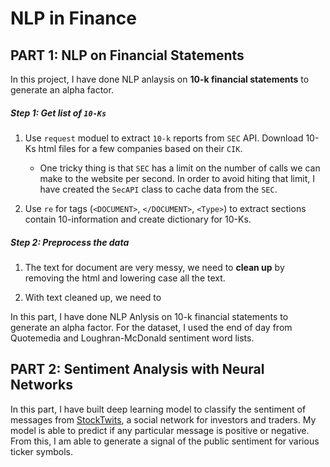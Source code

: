 # NLP in Finance 

## PART 1: NLP on Financial Statements

In this project, I have done NLP anlaysis on **10-k financial statements** to generate an alpha factor. 

##### Step 1:  Get list of `10-Ks`

1. Use  `request` moduel to extract `10-k` reports from `SEC` API. Download  10-Ks html files for a few companies based on their `CIK`.
   + One tricky thing is that `SEC` has a limit on the number of calls we can make to the website per second. In order to avoid hiting that limit, I have created the `SecAPI` class to cache data from the `SEC`.  

2. Use `re` for tags  (`<DOCUMENT>`, `</DOCUMENT>`, `<Type>`) to extract sections contain 10-information and create dictionary for 10-Ks. 

##### Step 2:  Preprocess the data

1. The text for document are very messy,  we need to **clean up** by removing the html and lowering case all the text. 

2. With text cleaned up, we need to 





In this part, I have done NLP Anlysis on 10-k financial statements to generate an alpha factor. For the dataset, I used the end of day from Quotemedia and Loughran-McDonald sentiment word lists.







## PART 2: Sentiment Analysis with Neural Networks 

In this part, I have built deep learning model to classify the sentiment of messages from [StockTwits](https://stocktwits.com/), a social network for investors and traders. My model is able to predict if any particular message is positive or negative. From this, I am able to generate a signal of the public sentiment for various ticker symbols.
